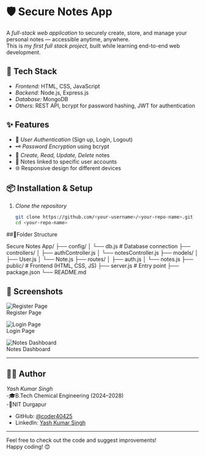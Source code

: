 # 🛡 Secure Notes App

A *full-stack web application* to securely create, store, and manage your personal notes — accessible anytime, anywhere.  
This is my *first full stack project*, built while learning end-to-end web development.

## 🚀 Tech Stack
- *Frontend:* HTML, CSS, JavaScript  
- *Backend:* Node.js, Express.js  
- *Database:* MongoDB  
- *Others:* REST API, bcrypt for password hashing, JWT for authentication

## ✨ Features
- 🔐 *User Authentication* (Sign up, Login, Logout)
- 🗝 *Password Encryption* using bcrypt
- 📝 *Create, Read, Update, Delete* notes
- 📂 Notes linked to specific user accounts
- 🌐 Responsive design for different devices

## 📦 Installation & Setup
1. *Clone the repository*
   ```bash
   git clone https://github.com/<your-username>/<your-repo-name>.git
   cd <your-repo-name>

##📁Folder Structure 

Secure Notes App/
 ├── config/
 │    └── db.js           # Database connection
 ├── controllers/
 │    ├── authController.js
 │    └── notesController.js
 ├── models/
 │    ├── User.js
 │    └── Note.js
 ├── routes/
 │    ├── auth.js
 │    └── notes.js
 ├── public/              # Frontend (HTML, CSS, JS)
 ├── server.js            # Entry point
 ├── package.json
 └── README.md

## 📸 Screenshots

![Register Page](screenshots/register.png)  
Register Page

![Login Page](screenshots/login.png)  
Login Page

![Notes Dashboard](screenshots/dashboard.png)  
Notes Dashboard

---

## 👨‍💻 Author

*Yash Kumar Singh*  
-🎓B.Tech Chemical Engineering (2024–2028)  
-🏫NIT Durgapur    
- GitHub: [@coder40425](https://github.com/coder40425)  
- LinkedIn: [Yash Kumar Singh](https://www.linkedin.com/in/yash-kumar-singh-18843232a)

---

Feel free to check out the code and suggest improvements!  
Happy coding! 😊
